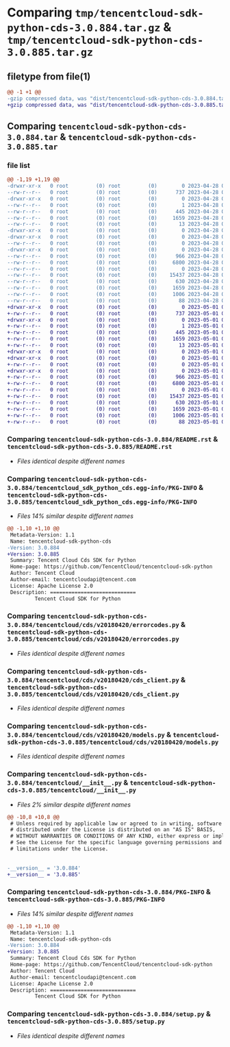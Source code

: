 # Comparing `tmp/tencentcloud-sdk-python-cds-3.0.884.tar.gz` & `tmp/tencentcloud-sdk-python-cds-3.0.885.tar.gz`

## filetype from file(1)

```diff
@@ -1 +1 @@
-gzip compressed data, was "dist/tencentcloud-sdk-python-cds-3.0.884.tar", last modified: Fri Apr 28 02:07:51 2023, max compression
+gzip compressed data, was "dist/tencentcloud-sdk-python-cds-3.0.885.tar", last modified: Mon May  1 00:31:16 2023, max compression
```

## Comparing `tencentcloud-sdk-python-cds-3.0.884.tar` & `tencentcloud-sdk-python-cds-3.0.885.tar`

### file list

```diff
@@ -1,19 +1,19 @@
-drwxr-xr-x   0 root         (0) root         (0)        0 2023-04-28 02:07:51.000000 tencentcloud-sdk-python-cds-3.0.884/
--rw-r--r--   0 root         (0) root         (0)      737 2023-04-28 02:07:51.000000 tencentcloud-sdk-python-cds-3.0.884/README.rst
-drwxr-xr-x   0 root         (0) root         (0)        0 2023-04-28 02:07:51.000000 tencentcloud-sdk-python-cds-3.0.884/tencentcloud_sdk_python_cds.egg-info/
--rw-r--r--   0 root         (0) root         (0)        1 2023-04-28 02:07:51.000000 tencentcloud-sdk-python-cds-3.0.884/tencentcloud_sdk_python_cds.egg-info/dependency_links.txt
--rw-r--r--   0 root         (0) root         (0)      445 2023-04-28 02:07:51.000000 tencentcloud-sdk-python-cds-3.0.884/tencentcloud_sdk_python_cds.egg-info/SOURCES.txt
--rw-r--r--   0 root         (0) root         (0)     1659 2023-04-28 02:07:51.000000 tencentcloud-sdk-python-cds-3.0.884/tencentcloud_sdk_python_cds.egg-info/PKG-INFO
--rw-r--r--   0 root         (0) root         (0)       13 2023-04-28 02:07:51.000000 tencentcloud-sdk-python-cds-3.0.884/tencentcloud_sdk_python_cds.egg-info/top_level.txt
-drwxr-xr-x   0 root         (0) root         (0)        0 2023-04-28 02:07:51.000000 tencentcloud-sdk-python-cds-3.0.884/tencentcloud/
-drwxr-xr-x   0 root         (0) root         (0)        0 2023-04-28 02:07:51.000000 tencentcloud-sdk-python-cds-3.0.884/tencentcloud/cds/
--rw-r--r--   0 root         (0) root         (0)        0 2023-04-28 02:07:51.000000 tencentcloud-sdk-python-cds-3.0.884/tencentcloud/cds/__init__.py
-drwxr-xr-x   0 root         (0) root         (0)        0 2023-04-28 02:07:51.000000 tencentcloud-sdk-python-cds-3.0.884/tencentcloud/cds/v20180420/
--rw-r--r--   0 root         (0) root         (0)      966 2023-04-28 02:07:51.000000 tencentcloud-sdk-python-cds-3.0.884/tencentcloud/cds/v20180420/errorcodes.py
--rw-r--r--   0 root         (0) root         (0)     6800 2023-04-28 02:07:51.000000 tencentcloud-sdk-python-cds-3.0.884/tencentcloud/cds/v20180420/cds_client.py
--rw-r--r--   0 root         (0) root         (0)        0 2023-04-28 02:07:51.000000 tencentcloud-sdk-python-cds-3.0.884/tencentcloud/cds/v20180420/__init__.py
--rw-r--r--   0 root         (0) root         (0)    15437 2023-04-28 02:07:51.000000 tencentcloud-sdk-python-cds-3.0.884/tencentcloud/cds/v20180420/models.py
--rw-r--r--   0 root         (0) root         (0)      630 2023-04-28 02:07:51.000000 tencentcloud-sdk-python-cds-3.0.884/tencentcloud/__init__.py
--rw-r--r--   0 root         (0) root         (0)     1659 2023-04-28 02:07:51.000000 tencentcloud-sdk-python-cds-3.0.884/PKG-INFO
--rw-r--r--   0 root         (0) root         (0)     1006 2023-04-28 02:07:51.000000 tencentcloud-sdk-python-cds-3.0.884/setup.py
--rw-r--r--   0 root         (0) root         (0)       88 2023-04-28 02:07:51.000000 tencentcloud-sdk-python-cds-3.0.884/setup.cfg
+drwxr-xr-x   0 root         (0) root         (0)        0 2023-05-01 00:31:16.000000 tencentcloud-sdk-python-cds-3.0.885/
+-rw-r--r--   0 root         (0) root         (0)      737 2023-05-01 00:31:16.000000 tencentcloud-sdk-python-cds-3.0.885/README.rst
+drwxr-xr-x   0 root         (0) root         (0)        0 2023-05-01 00:31:16.000000 tencentcloud-sdk-python-cds-3.0.885/tencentcloud_sdk_python_cds.egg-info/
+-rw-r--r--   0 root         (0) root         (0)        1 2023-05-01 00:31:16.000000 tencentcloud-sdk-python-cds-3.0.885/tencentcloud_sdk_python_cds.egg-info/dependency_links.txt
+-rw-r--r--   0 root         (0) root         (0)      445 2023-05-01 00:31:16.000000 tencentcloud-sdk-python-cds-3.0.885/tencentcloud_sdk_python_cds.egg-info/SOURCES.txt
+-rw-r--r--   0 root         (0) root         (0)     1659 2023-05-01 00:31:16.000000 tencentcloud-sdk-python-cds-3.0.885/tencentcloud_sdk_python_cds.egg-info/PKG-INFO
+-rw-r--r--   0 root         (0) root         (0)       13 2023-05-01 00:31:16.000000 tencentcloud-sdk-python-cds-3.0.885/tencentcloud_sdk_python_cds.egg-info/top_level.txt
+drwxr-xr-x   0 root         (0) root         (0)        0 2023-05-01 00:31:16.000000 tencentcloud-sdk-python-cds-3.0.885/tencentcloud/
+drwxr-xr-x   0 root         (0) root         (0)        0 2023-05-01 00:31:16.000000 tencentcloud-sdk-python-cds-3.0.885/tencentcloud/cds/
+-rw-r--r--   0 root         (0) root         (0)        0 2023-05-01 00:31:16.000000 tencentcloud-sdk-python-cds-3.0.885/tencentcloud/cds/__init__.py
+drwxr-xr-x   0 root         (0) root         (0)        0 2023-05-01 00:31:16.000000 tencentcloud-sdk-python-cds-3.0.885/tencentcloud/cds/v20180420/
+-rw-r--r--   0 root         (0) root         (0)      966 2023-05-01 00:31:16.000000 tencentcloud-sdk-python-cds-3.0.885/tencentcloud/cds/v20180420/errorcodes.py
+-rw-r--r--   0 root         (0) root         (0)     6800 2023-05-01 00:31:16.000000 tencentcloud-sdk-python-cds-3.0.885/tencentcloud/cds/v20180420/cds_client.py
+-rw-r--r--   0 root         (0) root         (0)        0 2023-05-01 00:31:16.000000 tencentcloud-sdk-python-cds-3.0.885/tencentcloud/cds/v20180420/__init__.py
+-rw-r--r--   0 root         (0) root         (0)    15437 2023-05-01 00:31:16.000000 tencentcloud-sdk-python-cds-3.0.885/tencentcloud/cds/v20180420/models.py
+-rw-r--r--   0 root         (0) root         (0)      630 2023-05-01 00:31:16.000000 tencentcloud-sdk-python-cds-3.0.885/tencentcloud/__init__.py
+-rw-r--r--   0 root         (0) root         (0)     1659 2023-05-01 00:31:16.000000 tencentcloud-sdk-python-cds-3.0.885/PKG-INFO
+-rw-r--r--   0 root         (0) root         (0)     1006 2023-05-01 00:31:16.000000 tencentcloud-sdk-python-cds-3.0.885/setup.py
+-rw-r--r--   0 root         (0) root         (0)       88 2023-05-01 00:31:16.000000 tencentcloud-sdk-python-cds-3.0.885/setup.cfg
```

### Comparing `tencentcloud-sdk-python-cds-3.0.884/README.rst` & `tencentcloud-sdk-python-cds-3.0.885/README.rst`

 * *Files identical despite different names*

### Comparing `tencentcloud-sdk-python-cds-3.0.884/tencentcloud_sdk_python_cds.egg-info/PKG-INFO` & `tencentcloud-sdk-python-cds-3.0.885/tencentcloud_sdk_python_cds.egg-info/PKG-INFO`

 * *Files 14% similar despite different names*

```diff
@@ -1,10 +1,10 @@
 Metadata-Version: 1.1
 Name: tencentcloud-sdk-python-cds
-Version: 3.0.884
+Version: 3.0.885
 Summary: Tencent Cloud Cds SDK for Python
 Home-page: https://github.com/TencentCloud/tencentcloud-sdk-python
 Author: Tencent Cloud
 Author-email: tencentcloudapi@tencent.com
 License: Apache License 2.0
 Description: ============================
         Tencent Cloud SDK for Python
```

### Comparing `tencentcloud-sdk-python-cds-3.0.884/tencentcloud/cds/v20180420/errorcodes.py` & `tencentcloud-sdk-python-cds-3.0.885/tencentcloud/cds/v20180420/errorcodes.py`

 * *Files identical despite different names*

### Comparing `tencentcloud-sdk-python-cds-3.0.884/tencentcloud/cds/v20180420/cds_client.py` & `tencentcloud-sdk-python-cds-3.0.885/tencentcloud/cds/v20180420/cds_client.py`

 * *Files identical despite different names*

### Comparing `tencentcloud-sdk-python-cds-3.0.884/tencentcloud/cds/v20180420/models.py` & `tencentcloud-sdk-python-cds-3.0.885/tencentcloud/cds/v20180420/models.py`

 * *Files identical despite different names*

### Comparing `tencentcloud-sdk-python-cds-3.0.884/tencentcloud/__init__.py` & `tencentcloud-sdk-python-cds-3.0.885/tencentcloud/__init__.py`

 * *Files 2% similar despite different names*

```diff
@@ -10,8 +10,8 @@
 # Unless required by applicable law or agreed to in writing, software
 # distributed under the License is distributed on an "AS IS" BASIS,
 # WITHOUT WARRANTIES OR CONDITIONS OF ANY KIND, either express or implied.
 # See the License for the specific language governing permissions and
 # limitations under the License.
 
 
-__version__ = '3.0.884'
+__version__ = '3.0.885'
```

### Comparing `tencentcloud-sdk-python-cds-3.0.884/PKG-INFO` & `tencentcloud-sdk-python-cds-3.0.885/PKG-INFO`

 * *Files 14% similar despite different names*

```diff
@@ -1,10 +1,10 @@
 Metadata-Version: 1.1
 Name: tencentcloud-sdk-python-cds
-Version: 3.0.884
+Version: 3.0.885
 Summary: Tencent Cloud Cds SDK for Python
 Home-page: https://github.com/TencentCloud/tencentcloud-sdk-python
 Author: Tencent Cloud
 Author-email: tencentcloudapi@tencent.com
 License: Apache License 2.0
 Description: ============================
         Tencent Cloud SDK for Python
```

### Comparing `tencentcloud-sdk-python-cds-3.0.884/setup.py` & `tencentcloud-sdk-python-cds-3.0.885/setup.py`

 * *Files identical despite different names*

